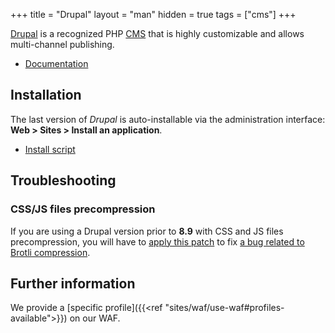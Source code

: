 +++
title = "Drupal"
layout = "man"
hidden = true
tags = ["cms"]
+++

[Drupal](https://www.drupal.org/) is a recognized PHP [CMS](https://en.wikipedia.org/wiki/Content_management_system) that is highly customizable and allows multi-channel publishing.

- [Documentation](https://www.drupal.org/documentation)

## Installation

The last version of *Drupal* is auto-installable via the administration interface: **Web > Sites > Install an application**.

- [Install script](https://admin.alwaysdata.com/site/application/script/12/detail/)

## Troubleshooting

### CSS/JS files precompression

If you are using a Drupal version prior to **8.9** with CSS and JS files precompression, you will have to [apply this patch](https://www.drupal.org/files/issues/2019-01-02/3023545-mod_brotli.patch) to fix [a bug related to Brotli compression](https://www.drupal.org/project/drupal/issues/2960808).

## Further information

We provide a [specific profile]({{<ref "sites/waf/use-waf#profiles-available">}}) on our WAF.
